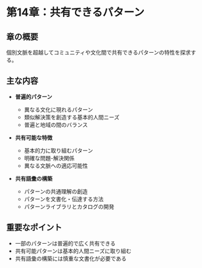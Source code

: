 # 第14章：共有できるパターン

## 章の概要
個別文脈を超越してコミュニティや文化間で共有できるパターンの特性を探求する。

## 主な内容
- **普遍的パターン**
  - 異なる文化に現れるパターン
  - 類似解決策を創造する基本的人間ニーズ
  - 普遍と地域の間のバランス

- **共有可能な特徴**
  - 基本的力に取り組むパターン
  - 明確な問題-解決関係
  - 異なる文脈への適応可能性

- **共有語彙の構築**
  - パターンの共通理解の創造
  - パターンを文書化・伝達する方法
  - パターンライブラリとカタログの開発

## 重要なポイント
- 一部のパターンは普遍的で広く共有できる
- 共有可能パターンは基本的人間ニーズに取り組む
- 共有語彙の構築には慎重な文書化が必要である